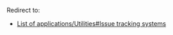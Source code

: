 Redirect to:

*   [List of applications/Utilities#Issue tracking systems](/index.php/List_of_applications/Utilities#Issue_tracking_systems "List of applications/Utilities")